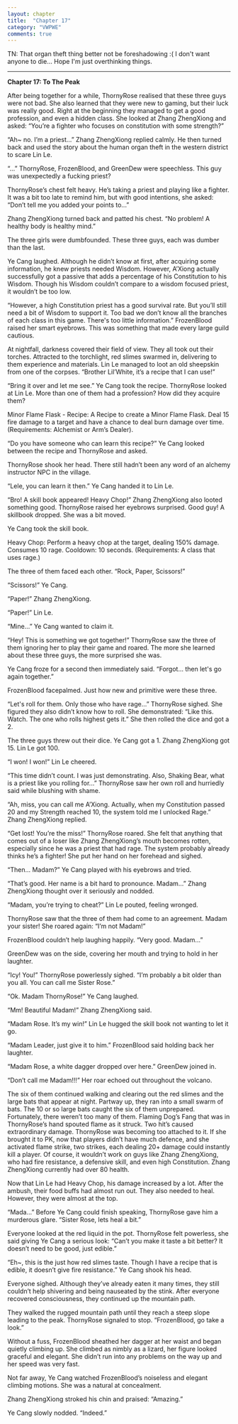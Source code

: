 ```yaml
---
layout: chapter
title:  "Chapter 17"
category: "VWPWE"
comments: true
---
```


TN: That organ theft thing better not be foreshadowing :( I don't want anyone to die... Hope I'm just overthinking things.

---

**Chapter 17: To The Peak**

After being together for a while, ThornyRose realised that these three guys were not bad. 
She also learned that they were new to gaming, but their luck was really good. Right at the beginning they managed to get a good profession, and even a hidden class. She looked at Zhang ZhengXiong and asked: “You’re a fighter who focuses on constitution with some strength?”

“Ah~ no. I’m a priest...” Zhang ZhengXiong replied calmly. He then turned back and used the story about the human organ theft in the western district to scare Lin Le.

“...” ThornyRose, FrozenBlood, and GreenDew were speechless. This guy was unexpectedly a fucking priest?

ThornyRose’s chest felt heavy. He’s taking a priest and playing like a fighter. It was a bit too late to remind him, but with good intentions, she asked: “Don’t tell me you added your points to...”

Zhang ZhengXiong turned back and patted his chest. “No problem! A healthy body is healthy mind.”

The three girls were dumbfounded. These three guys, each was dumber than the last.

Ye Cang laughed. Although he didn’t know at first, after acquiring some information, he knew priests needed Wisdom. However, A’Xiong actually successfully got a passive that adds a percentage of his Constitution to his Wisdom. Though his Wisdom couldn’t compare to a wisdom focused priest, it wouldn’t be too low.

“However, a high Constitution priest has a good survival rate. But you’ll still need a bit of Wisdom to support it. Too bad we don’t know all the branches of each class in this game. There's too little information.” FrozenBlood raised her smart eyebrows. This was something that made every large guild cautious. 

At nightfall, darkness covered their field of view. They all took out their torches. Attracted to the torchlight, red slimes swarmed in, delivering to them experience and materials. Lin Le managed to loot an old sheepskin from one of the corpses. “Brother Lil’White, it’s a recipe that I can use!” 

“Bring it over and let me see.” Ye Cang took the recipe. ThornyRose looked at Lin Le. More than one of them had a profession? How did they acquire them?

Minor Flame Flask - Recipe: A Recipe to create a Minor Flame Flask. Deal 15 fire damage to a target and have a chance to deal burn damage over time. (Requirements: Alchemist or Arm’s Dealer).

“Do you have someone who can learn this recipe?” Ye Cang looked between the recipe and ThornyRose and asked.

ThornyRose shook her head. There still hadn’t been any word of an alchemy instructor NPC in the village.

“Lele, you can learn it then.” Ye Cang handed it to Lin Le.

“Bro! A skill book appeared! Heavy Chop!” Zhang ZhengXiong also looted something good. ThornyRose raised her eyebrows surprised. Good guy! A skillbook dropped. She was a bit moved. 

Ye Cang took the skill book.

Heavy Chop: Perform a heavy chop at the target, dealing 150% damage. Consumes 10 rage. Cooldown: 10 seconds. (Requirements: A class that uses rage.)

The three of them faced each other. “Rock, Paper, Scissors!”

“Scissors!” Ye Cang.

“Paper!” Zhang ZhengXiong.

“Paper!” Lin Le.

“Mine...” Ye Cang wanted to claim it.

“Hey! This is something we got together!” ThornyRose saw the three of them ignoring her to play their game and roared. The more she learned about these three guys, the more surprised she was.

Ye Cang froze for a second then immediately said. “Forgot... then let's go again together.” 

FrozenBlood facepalmed. Just how new and primitive were these three.

“Let's roll for them. Only those who have rage...” ThornyRose sighed. She figured they also didn’t know how to roll. She demonstrated: “Like this. Watch. The one who rolls highest gets it.” She then rolled the dice and got a 2.

The three guys threw out their dice. Ye Cang got a 1. Zhang ZhengXiong got 15. Lin Le got 100.

“I won! I won!” Lin Le cheered.

“This time didn’t count. I was just demonstrating. Also, Shaking Bear, what is a priest like you rolling for...” ThornyRose saw her own roll and hurriedly said while blushing with shame.

“Ah, miss, you can call me A’Xiong. Actually, when my Constitution passed 20 and my Strength reached 10, the system told me I unlocked Rage.” Zhang ZhengXiong replied.

“Get lost! You’re the miss!” ThornyRose roared. She felt that anything that comes out of a loser like Zhang ZhengXiong’s mouth becomes rotten, especially since he was a priest that had rage. The system probably already thinks he’s a fighter! She put her hand on her forehead and sighed.

“Then... Madam?” Ye Cang played with his eyebrows and tried.

“That’s good. Her name is a bit hard to pronounce. Madam...” Zhang ZhengXiong thought over it seriously and nodded.

“Madam, you’re trying to cheat?” Lin Le pouted, feeling wronged.

ThornyRose saw that the three of them had come to an agreement. Madam your sister! She roared again: “I’m not Madam!”

FrozenBlood couldn’t help laughing happily. “Very good. Madam...”

GreenDew was on the side, covering her mouth and trying to hold in her laughter.

“Icy! You!” ThornyRose powerlessly sighed. “I’m probably a bit older than you all. You can call me Sister Rose.”

“Ok. Madam ThornyRose!” Ye Cang laughed.

“Mm! Beautiful Madam!” Zhang ZhengXiong said.

“Madam Rose. It’s my win!” Lin Le hugged the skill book not wanting to let it go.

“Madam Leader, just give it to him.” FrozenBlood said holding back her laughter.

“Madam Rose, a white dagger dropped over here.” GreenDew joined in.

“Don’t call me Madam!!!” Her roar echoed out throughout the volcano.

The six of them continued walking and clearing out the red slimes and the large bats that appear at night. Partway up, they ran into a small swarm of bats. The 10 or so large bats caught the six of them unprepared. Fortunately, there weren’t too many of them. Flaming Dog’s Fang that was in ThornyRose’s hand spouted flame as it struck. Two hit’s caused extraordinary damage. ThornyRose was becoming too attached to it. If she brought it to PK, now that players didn’t have much defence, and she activated flame strike, two strikes, each dealing 20+ damage could instantly kill a player. Of course, it wouldn’t work on guys like Zhang ZhengXiong, who had fire resistance, a defensive skill, and even high Constitution. Zhang ZhengXiong currently had over 80 health.

Now that Lin Le had Heavy Chop, his damage increased by a lot. After the ambush, their food buffs had almost run out. They also needed to heal. However, they were almost at the top.

“Mada...” Before Ye Cang could finish speaking, ThornyRose gave him a murderous glare. “Sister Rose, lets heal a bit.”

Everyone looked at the red liquid in the pot. ThornyRose felt powerless, she said giving Ye Cang a serious look: “Can’t you make it taste a bit better? It doesn’t need to be good, just edible.”

“Eh~, this is the just how red slimes taste. Though I have a recipe that is edible, it doesn’t give fire resistance.” Ye Cang shook his head.

Everyone sighed. Although they’ve already eaten it many times, they still couldn’t help shivering and being nauseated by the stink. After everyone recovered consciousness, they continued up the mountain path.

They walked the rugged mountain path until they reach a steep slope leading to the peak. ThornyRose signaled to stop. “FrozenBlood, go take a look.”

Without a fuss, FrozenBlood sheathed her dagger at her waist and began quietly climbing up. She climbed as nimbly as a lizard, her figure looked graceful and elegant. She didn’t run into any problems on the way up and her speed was very fast.

Not far away, Ye Cang watched FrozenBlood’s noiseless and elegant climbing motions. She was a natural at concealment. 

Zhang ZhengXiong stroked his chin and praised: “Amazing.”

Ye Cang slowly nodded. “Indeed.”